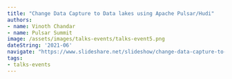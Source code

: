 ```yaml
---
title: "Change Data Capture to Data lakes using Apache Pulsar/Hudi"
authors:
- name: Vinoth Chandar
- name: Pulsar Summit
image: /assets/images/talks-events/talks-event5.png
dateString: '2021-06'
navigate: "https://www.slideshare.net/slideshow/change-data-capture-to-data-lakes-using-apache-pulsar-and-apache-hudi-pulsar-summit-na-2021/249453184"
tags:
- talks-events
---
```

